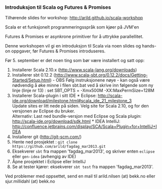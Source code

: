 ### Introduksjon til Scala og Futures & Promises

Tilhørende slides for workshop: http://arild.github.io/scala-workshop

Scala er et funksjonelt programmeringsspråk som kjøer på JVM'en

Futures & Promises er asynkrone primitiver for å uttrykke parallellitet.

Denne workshopen vil gi en introduksjon til Scala via noen slides og hands-on oppgaver, før Futures & Promises introduseres.

Før 5. september er det noen ting som bør være installert og satt opp:

1. Installerer Scala 2.10.x (http://www.scala-lang.org/downloads)
2. Installerer sbt 0.12.2 (http://www.scala-sbt.org/0.12.2/docs/Getting-Started/Setup.html) - OBS Følg instruksjonene nøye - kan også være nødvendig å øke minne i filen sbt.bat ved å skrive inn følgende som ny linje (linje nr 13) :
set SBT_OPTS = -Xmx500M  -XX:MaxPermSize=128M
3. Installerer Scala-plugin i sitt IDE
       * Eclipse:
              http://scala-ide.org/download/milestone.html#scala_ide_21_milestone_3  
              Update sites er litt nede på siden. Velg site for Scala 2.10, og for den versjonen av Eclipse du bruker.  
              Alternativ: Last ned bundle-versjon med Eclipse og Scala plugin: http://scala-ide.org/download/sdk.html
       * IDEA IntelliJ:
              http://confluence.jetbrains.com/display/SCA/Scala+Plugin+for+IntelliJ+IDEA
4. Installerer git (http://git-scm.com/)
5. Hente ned prosjektet : `git clone https://github.com/arild/fagdag_mar2013.git`
6. Eksekverer `sbt` fra mappen 'fagdag_mar2013', og skriver enten `eclipse` eller `gen-idea` (avhengig av IDE)
7. Åpne prosjektet i Eclipse eller IntelliJ
8. Se at tester kjører: eksekverer `sbt test` fra mappen 'fagdag_mar2013'.

Ved problemer med oppsettet, send en mail til arild.nilsen (at) bekk.no eller sjur.millidahl (at) bekk.no
